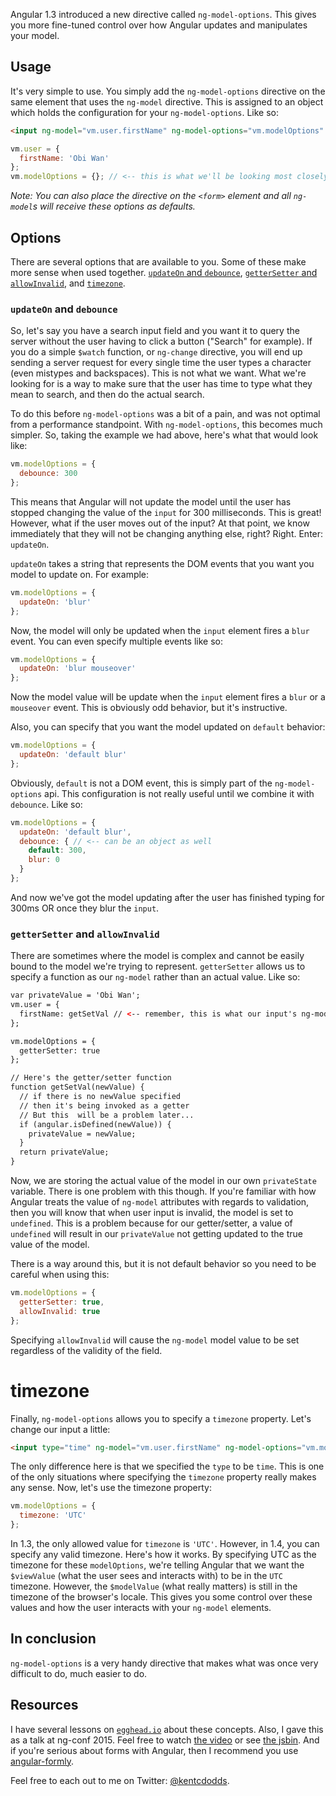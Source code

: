 Angular 1.3 introduced a new directive called `ng-model-options`. This gives you
more fine-tuned control over how Angular updates and manipulates your model.

## Usage

It's very simple to use. You simply add the `ng-model-options` directive on the
same element that uses the `ng-model` directive. This is assigned to an object
which holds the configuration for your `ng-model-options`. Like so:

```html
<input ng-model="vm.user.firstName" ng-model-options="vm.modelOptions" />
```

```javascript
vm.user = {
  firstName: 'Obi Wan'
};
vm.modelOptions = {}; // <-- this is what we'll be looking most closely at
```

*Note: You can also place the directive on the `<form>` element and all
`ng-model`s will receive these options as defaults.*

## Options

There are several options that are available to you. Some of these make more 
sense when used together. [`updateOn` and `debounce`](#updateon-and-debounce),
[`getterSetter` and `allowInvalid`](#gettersetter-and-allow-invalid), and
[`timezone`](#timezone).

### `updateOn` and `debounce`

So, let's say you have a search input field and you want it to query the server
without the user having to click a button ("Search" for example). If you do a
simple `$watch` function, or `ng-change` directive, you will end up sending a
server request for every single time the user types a character (even mistypes
and backspaces). This is not what we want. What we're looking for is a way to
make sure that the user has time to type what they mean to search, and then do
the actual search.

To do this before `ng-model-options` was a bit of a pain, and was not optimal
from a performance standpoint. With `ng-model-options`, this becomes much
simpler. So, taking the example we had above, here's what that would look like:

```javascript
vm.modelOptions = {
  debounce: 300
};
```

This means that Angular will not update the model until the user has stopped
changing the value of the `input` for 300 milliseconds. This is great! However,
what if the user moves out of the input? At that point, we know immediately that
they will not be changing anything else, right? Right. Enter: `updateOn`.

`updateOn` takes a string that represents the DOM events that you want you model
to update on. For example:

```javascript
vm.modelOptions = {
  updateOn: 'blur'
};
```

Now, the model will only be updated when the `input` element fires a `blur`
event. You can even specify multiple events like so:

```javascript
vm.modelOptions = {
  updateOn: 'blur mouseover'
};
```

Now the model value will be update when the `input` element fires a `blur` or a
`mouseover` event. This is obviously odd behavior, but it's instructive.

Also, you can specify that you want the model updated on `default` behavior:

```javascript
vm.modelOptions = {
  updateOn: 'default blur'
};
```

Obviously, `default` is not a DOM event, this is simply part of the
`ng-model-options` api. This configuration is not really useful until we combine
it with `debounce`. Like so:

```javascript
vm.modelOptions = {
  updateOn: 'default blur',
  debounce: { // <-- can be an object as well
    default: 300,
    blur: 0
  }
};
```

And now we've got the model updating after the user has finished typing for
300ms OR once they blur the `input`.

### `getterSetter` and `allowInvalid`

There are sometimes where the model is complex and cannot be easily bound to the
model we're trying to represent. `getterSetter` allows us to specify a function
as our `ng-model` rather than an actual value. Like so:

```html
var privateValue = 'Obi Wan';
vm.user = {
  firstName: getSetVal // <-- remember, this is what our input's ng-model is bound to
};

vm.modelOptions = {
  getterSetter: true
};

// Here's the getter/setter function
function getSetVal(newValue) {
  // if there is no newValue specified
  // then it's being invoked as a getter
  // But this  will be a problem later...
  if (angular.isDefined(newValue)) {
    privateValue = newValue;
  }
  return privateValue;
}
```

Now, we are storing the actual value of the model in our own `privateState`
variable. There is one problem with this though. If you're familiar with how
Angular treats the value of `ng-model` attributes with regards to validation,
then you will know that when user input is invalid, the model is set to
`undefined`. This is a problem because for our getter/setter, a value of
`undefined` will result in our `privateValue` not getting updated to the true
value of the model.

There is a way around this, but it is not default behavior so you need to be
careful when using this:

```javascript
vm.modelOptions = {
  getterSetter: true,
  allowInvalid: true
};
```

Specifying `allowInvalid` will cause the `ng-model` model value to be set
regardless of the validity of the field.

# timezone

Finally, `ng-model-options` allows you to specify a `timezone` property. Let's
change our input a little:

```html
<input type="time" ng-model="vm.user.firstName" ng-model-options="vm.modelOptions" />
```

The only difference here is that we specified the `type` to be `time`. This is
one of the only situations where specifying the `timezone` property really makes
any sense. Now, let's use the timezone property:

```javascript
vm.modelOptions = {
  timezone: 'UTC'
};
```

In 1.3, the only allowed value for `timezone` is `'UTC'`. However, in 1.4, you
can specify any valid timezone. Here's how it works. By specifying UTC as the
timezone for these `modelOptions`, we're telling Angular that we want the
`$viewValue` (what the user sees and interacts with) to be in the `UTC`
timezone. However, the `$modelValue` (what really matters) is still in the
timezone of the browser's locale. This gives you some control over these values
and how the user interacts with your `ng-model` elements.

## In conclusion

`ng-model-options` is a very handy directive that makes what was once very
difficult to do, much easier to do.

## Resources

I have several lessons on [`egghead.io`](http://bit.ly/egghead-ng-model-options)
about these concepts. Also, I gave this as a talk at ng-conf 2015. Feel free to
watch [the video](http://youtu.be/k3t3ov6xHDw) or see [the jsbin](http://jsbin.com/qocekak/edit). And if you're serious about forms with
Angular, then I recommend you use
[angular-formly](http://formly-js.github.io/angular-formly/).

Feel free to each out to me on Twitter:
[@kentcdodds](https://twitter.com/kentcdodds).
